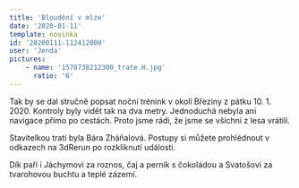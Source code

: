 ```yaml
---
title: 'Bloudění v mlze'
date: '2020-01-11'
template: novinka
id: '20200111-112412000'
user: 'Jenda'
pictures:
    - name: '1578738212300_trate.H.jpg'
      ratio: '6'
---
```

Tak by se dal stručně popsat noční trénink v okolí Březiny z pátku 10. 1. 2020. Kontroly byly vidět tak na dva metry. Jednoduchá nebyla ani navigace přímo po cestách. Proto jsme rádi, že jsme se všichni z lesa vrátili.

Stavitelkou tratí byla Bára Zháňalová. Postupy si můžete prohlédnout v odkazech na 3dRerun po rozkliknutí události.

Dík paří i Jáchymovi za roznos, čaj a perník s čokoládou a Svatošovi za tvarohovou buchtu a teplé zázemí.
